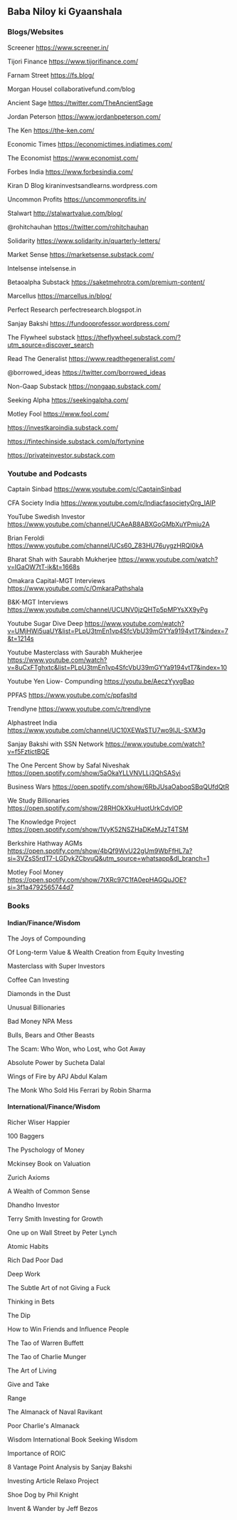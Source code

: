 ## Baba Niloy ki Gyaanshala



### Blogs/Websites
Screener  https://www.screener.in/

Tijori Finance  https://www.tijorifinance.com/

Farnam Street  https://fs.blog/

Morgan Housel  collaborativefund.com/blog

Ancient Sage  https://twitter.com/TheAncientSage

Jordan Peterson  https://www.jordanbpeterson.com/

The Ken  https://the-ken.com/

Economic Times  https://economictimes.indiatimes.com/

The Economist  https://www.economist.com/

Forbes India  https://www.forbesindia.com/

Kiran D Blog  kiraninvestsandlearns.wordpress.com

Uncommon Profits  https://uncommonprofits.in/

Stalwart  http://stalwartvalue.com/blog/

@rohitchauhan  https://twitter.com/rohitchauhan

Solidarity  https://www.solidarity.in/quarterly-letters/

Market Sense  https://marketsense.substack.com/

Intelsense  intelsense.in

Betaoalpha Substack  https://saketmehrotra.com/premium-content/

Marcellus  https://marcellus.in/blog/

Perfect Research  perfectresearch.blogspot.in

Sanjay Bakshi  https://fundooprofessor.wordpress.com/

The Flywheel substack  https://theflywheel.substack.com/?utm_source=discover_search

Read The Generalist  https://www.readthegeneralist.com/

@borrowed_ideas  https://twitter.com/borrowed_ideas

Non-Gaap Substack  https://nongaap.substack.com/

Seeking Alpha  https://seekingalpha.com/

Motley Fool  https://www.fool.com/

https://investkaroindia.substack.com/

https://fintechinside.substack.com/p/fortynine

https://privateinvestor.substack.com


### Youtube and Podcasts
Captain Sinbad  https://www.youtube.com/c/CaptainSinbad

CFA Society India  https://www.youtube.com/c/IndiacfasocietyOrg_IAIP

YouTube  Swedish Investor    https://www.youtube.com/channel/UCAeAB8ABXGoGMbXuYPmiu2A

Brian Feroldi  https://www.youtube.com/channel/UCs60_Z83HU76uygzHRQl0kA

Bharat Shah with Saurabh Mukherjee  https://www.youtube.com/watch?v=IGaOW7tT-ik&t=1668s

Omakara Capital-MGT Interviews  https://www.youtube.com/c/OmkaraPathshala

B&K-MGT Interviews  https://www.youtube.com/channel/UCUNV0jzQHTp5pMPYsXX9yPg

Youtube  Sugar Dive Deep    https://www.youtube.com/watch?v=UMjHWi5uaUY&list=PLpU3tmEn1vp4SfcVbU39mGYYa9194vtT7&index=7&t=1214s

Youtube  Masterclass with Saurabh Mukherjee    https://www.youtube.com/watch?v=8uCxFTghxtc&list=PLpU3tmEn1vp4SfcVbU39mGYYa9194vtT7&index=10

Youtube  Yen Liow- Compunding    https://youtu.be/AeczYyvgBao

PPFAS  https://www.youtube.com/c/ppfasltd

Trendlyne  https://www.youtube.com/c/trendlyne

Alphastreet India  https://www.youtube.com/channel/UC10XEWaSTU7wo9IJL-SXM3g

Sanjay Bakshi with SSN Network  https://www.youtube.com/watch?v=f5FztictBQE

The One Percent Show by Safal Niveshak  https://open.spotify.com/show/5aOkaYLLVNVLLj3QhSASyi

Business Wars  https://open.spotify.com/show/6RbJUsaOaboqSBqQUfdQtR

We Study Billionaries  https://open.spotify.com/show/28RHOkXkuHuotUrkCdvlOP

The Knowledge Project  https://open.spotify.com/show/1VyK52NSZHaDKeMJzT4TSM

Berkshire Hathway AGMs  https://open.spotify.com/show/4bQf9WvU22gUm9WbFfHL7a?si=3VZsS5rdT7-LGDykZCbvuQ&utm_source=whatsapp&dl_branch=1

Motley Fool Money  https://open.spotify.com/show/7tXRc97C1fA0epHAGQuJOE?si=3f1a4792565744d7

### Books
#### Indian/Finance/Wisdom
The Joys of Compounding

Of Long-term Value & Wealth Creation from Equity Investing

Masterclass with Super Investors

Coffee Can Investing

Diamonds in the Dust

Unusual Billionaries

Bad Money NPA Mess

Bulls, Bears and Other Beasts

The Scam: Who Won, who Lost, who Got Away

Absolute Power by Sucheta Dalal

Wings of Fire by APJ Abdul Kalam

The Monk Who Sold His Ferrari by Robin Sharma


#### International/Finance/Wisdom
Richer Wiser Happier

100 Baggers

The Pyschology of Money

Mckinsey Book on Valuation

Zurich Axioms

A Wealth of Common Sense

Dhandho Investor

Terry Smith Investing for Growth

One up on Wall Street by Peter Lynch

Atomic Habits

Rich Dad Poor Dad

Deep Work

The Subtle Art of not Giving a Fuck

Thinking in Bets

The Dip

How to Win Friends and Influence People

The Tao of Warren Buffett

The Tao of Charlie Munger

The Art of Living

Give and Take

Range

The Almanack of Naval Ravikant

Poor Charlie's Almanack

Wisdom  International Book  Seeking Wisdom

Importance of ROIC

8 Vantage Point Analysis by Sanjay Bakshi

Investing  Article  Relaxo Project

Shoe Dog by Phil Knight

Invent & Wander by Jeff Bezos
